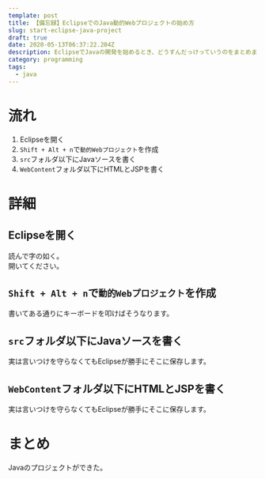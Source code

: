 ```yaml
---
template: post
title: 【備忘録】EclipseでのJava動的Webプロジェクトの始め方
slug: start-eclipse-java-project
draft: true
date: 2020-05-13T06:37:22.204Z
description: EclipseでJavaの開発を始めるとき、どうすんだっけっていうのをまとめました。
category: programming
tags:
  - java
---
```

# 流れ
1. Eclipseを開く
2. `Shift + Alt + n`で`動的Webプロジェクト`を作成
3. `src`フォルダ以下にJavaソースを書く
4. `WebContent`フォルダ以下にHTMLとJSPを書く

# 詳細
## Eclipseを開く
読んで字の如く。  
開いてください。

## `Shift + Alt + n`で`動的Webプロジェクト`を作成
書いてある通りにキーボードを叩けばそうなります。

## `src`フォルダ以下にJavaソースを書く
実は言いつけを守らなくてもEclipseが勝手にそこに保存します。  

## `WebContent`フォルダ以下にHTMLとJSPを書く
実は言いつけを守らなくてもEclipseが勝手にそこに保存します。  

# まとめ
Javaのプロジェクトができた。